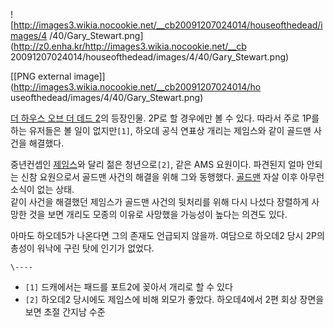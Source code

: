 ![http://images3.wikia.nocookie.net/__cb20091207024014/houseofthedead/images/4
/40/Gary_Stewart.png](http://z0.enha.kr/http://images3.wikia.nocookie.net/__cb
20091207024014/houseofthedead/images/4/40/Gary_Stewart.png)

[[PNG external image]](http://images3.wikia.nocookie.net/__cb20091207024014/ho
useofthedead/images/4/40/Gary_Stewart.png)

[더 하우스 오브 더 데드 2](%EB%8D%94%20%ED%95%98%EC%9A%B0%EC%8A%A4%20%EC%98%A4%EB%B8%8C%20%EB%8D%94%20%EB%8D%B0%EB%93%9C%202.md)의 등장인물. 2P로 할 경우에만 볼 수 있다. 따라서 주로
1P를 하는 유저들은 볼 일이 없지만`[1]`, 하오데 공식 연표상 개리는 제임스와 같이 골드맨 사건을 해결했다.

중년컨셉인 [제임스](%EC%A0%9C%EC%9E%84%EC%8A%A4%20%ED%85%8C%EC%9D%BC%EB%9F%AC.md)와
달리 젊은 청년으로`[2]`, 같은 AMS 요원이다. 파견된지 얼마 안되는 신참 요원으로서 골드맨 사건의 해결을 위해 그와 동행했다.
[골드맨](%EA%B3%A8%EB%93%9C%EB%A7%A8.md) 자살 이후 아무런 소식이 없는 상태.  
같이 사건을 해결했던 제임스가 골드맨 사건의 뒷처리를 위해 다시 나섰다 장렬하게 사망한 것을 보면 개리도 모종의 이유로 사망했을 가능성이
높다는 의견도 있다.

아마도 하오데5가 나온다면 그의 존재도 언급되지 않을까. 여담으로 하오데2 당시 2P의 총성이 워낙에 구린 탓에 인기가 없었다.

`\----`

  * `[1]` 드캐에서는 패드를 포트2에 꽂아서 개리로 할 수 있다
  * `[2]` 하오데2 당시에도 제임스에 비해 외모가 좋았다. 하오데4에서 2편 회상 장면을 보면 초절 간지남 수준

